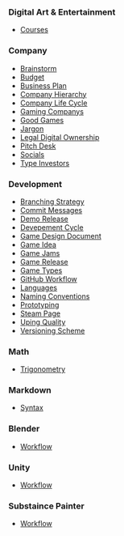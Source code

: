 <link rel="stylesheet" href="style.css">

<div class="masonry">
  <div class="masonry-item">
    <h3>Digital Art & Entertainment</h3>
    <ul>
      <li><a href="Digital-Art-&-Entertainment/Courses">Courses</a></li>
    </ul>
  </div>
  <div class="masonry-item">
    <h3>Company</h3>
    <ul>
      <li><a href="Company/Brainstorm">Brainstorm</a></li>
      <li><a href="Company/Budget">Budget</a></li>
      <li><a href="Company/Business-Plan">Business Plan</a></li>
      <li><a href="Company/Company-Hierarchy">Company Hierarchy</a></li>
      <li><a href="Company/Company-Life-Cycle">Company Life Cycle</a></li>
      <li><a href="Company/Gaming-Companys">Gaming Companys</a></li>
      <li><a href="Company/Good-Games">Good Games</a></li>
      <li><a href="Company/Jargon">Jargon</a></li>
      <li><a href="Company/Legal-Digital-Ownership">Legal Digital Ownership</a></li>
      <li><a href="Company/Pitch-Desk">Pitch Desk</a></li>
      <li><a href="Company/Socials">Socials</a></li>
      <li><a href="Company/Type-Investors">Type Investors</a></li>
    </ul>
  </div>
  <div class="masonry-item">
    <h3>Development</h3>
    <ul>
      <li><a href="Development/Branching-Strategy">Branching Strategy</a></li>
      <li><a href="Development/Commit-Messages">Commit Messages</a></li>
      <li><a href="Development/Demo-Release">Demo Release</a></li>
      <li><a href="Development/Devepement-Cycle">Devepement Cycle</a></li>
      <li><a href="Development/Game-Design-Document">Game Design Document</a></li>
      <li><a href="Development/Game-Idea">Game Idea</a></li>
      <li><a href="Development/Game-Jams">Game Jams</a></li>
      <li><a href="Development/Game-Release">Game Release</a></li>
      <li><a href="Development/Game-Types">Game Types</a></li>
      <li><a href="Development/GitHub-Workflow">GitHub Workflow</a></li>
      <li><a href="Development/Languages">Languages</a></li>
      <li><a href="Development/Naming-Conventions">Naming Conventions</a></li>
      <li><a href="Development/Prototyping">Prototyping</a></li>
      <li><a href="Development/Steam-Page">Steam Page</a></li>
      <li><a href="Development/Uping-Quality">Uping Quality</a></li>
      <li><a href="Development/Versioning-Scheme">Versioning Scheme</a></li>
    </ul>
  </div>
  <div class="masonry-item">
    <h3>Math</h3>
    <ul>
      <li><a href="Math/Trigonometry">Trigonometry</a></li>
    </ul>
  </div>
  <div class="masonry-item">
    <h3>Markdown</h3>
    <ul>
      <li><a href="Markdown/Syntax">Syntax</a></li>
    </ul>
  </div>
  <div class="masonry-item">
    <h3>Blender</h3>
    <ul>
      <li><a href="Blender/Workflow">Workflow</a></li>
    </ul>
  </div>
  <div class="masonry-item">
    <h3>Unity</h3>
    <ul>
      <li><a href="Unity/Workflow">Workflow</a></li>
    </ul>
  </div>
  <div class="masonry-item">
    <h3>Substaince Painter</h3>
    <ul>
      <li><a href="Substaince-Painter/Workflow">Workflow</a></li>
    </ul>
  </div>
</div>
